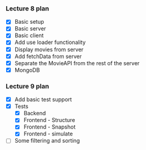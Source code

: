 ### Lecture 8 plan

* [x] Basic setup
* [x] Basic server
* [x] Basic client
* [x] Add use loader functionality
* [x] Display movies from server
* [x] Add fetchData from server
* [x] Separate the MovieAPI from the rest of the server
* [x] MongoDB

### Lecture 9 plan

* [x] Add basic test support
* [x] Tests
  * [x] Backend
  * [x] Frontend - Structure
  * [x] Frontend - Snapshot
  * [x] Frontend - simulate
* [ ] Some filtering and sorting